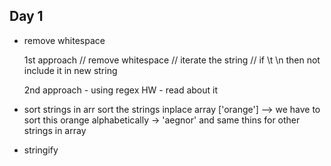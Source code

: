 ## Day 1

- remove whitespace

  1st approach
  // remove whitespace
  // iterate the string
  // if \t \n then not include it in new string

  2nd approach - using regex
  HW - read about it

- sort strings in arr
  sort the strings inplace array
  ['orange'] --> we have to sort this orange alphabetically -> 'aegnor'
  and same thins for other strings in array

- stringify
